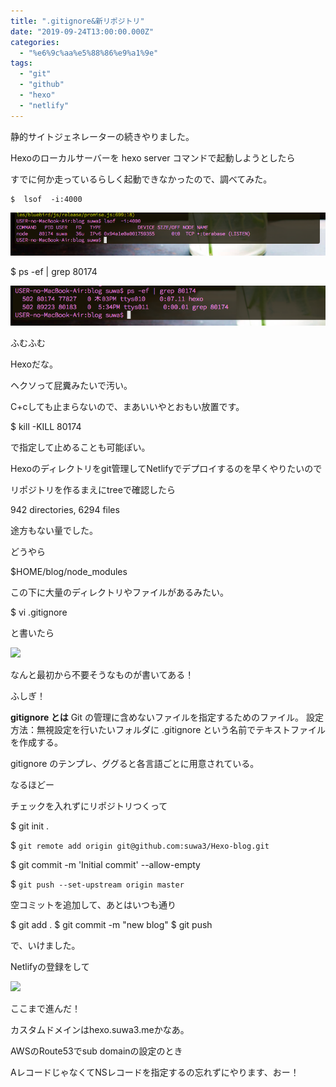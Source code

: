 ```yaml
---
title: ".gitignore&新リポジトリ"
date: "2019-09-24T13:00:00.000Z"
categories: 
  - "%e6%9c%aa%e5%88%86%e9%a1%9e"
tags: 
  - "git"
  - "github"
  - "hexo"
  - "netlify"
---
```


静的サイトジェネレーターの続きやりました。

Hexoのローカルサーバーを hexo server コマンドで起動しようとしたら

すでに何か走っているらしく起動できなかったので、調べてみた。

```
$  lsof  -i:4000
```

![](images/2019-09-24_17.19.09.png)

$ ps -ef | grep 80174

![](images/2019-09-24_17.34.21.png)

ふむふむ

Hexoだな。

ヘクソって屁糞みたいで汚い。

C+cしても止まらないので、まあいいやとおもい放置です。

$ kill -KILL 80174

で指定して止めることも可能ぽい。

Hexoのディレクトリをgit管理してNetlifyでデプロイするのを早くやりたいので

リポジトリを作るまえにtreeで確認したら

942 directories, 6294 files

途方もない量でした。

どうやら

$HOME/blog/node\_modules

この下に大量のディレクトリやファイルがあるみたい。

$ vi .gitignore

と書いたら

![](http://wp.suwa3.me/wp-content/uploads/2019/09/e382b9e382afe383aae383bce383b3e382b7e383a7e38383e38388-2019-09-24-17.53.28.png?w=243)

なんと最初から不要そうなものが書いてある！

ふしぎ！

**gitignore とは** Git の管理に含めないファイルを指定するためのファイル。 
設定方法：無視設定を行いたいフォルダに .gitignore という名前でテキストファイルを作成する。

gitignore のテンプレ、ググると各言語ごとに用意されている。

なるほどー

  
チェックを入れずにリポジトリつくって

$ git init .

$ `git remote add origin git@github.com:suwa3/Hexo-blog.git`

$ git commit -m 'Initial commit' --allow-empty

$ `git push --set-upstream origin master`

空コミットを追加して、あとはいつも通り

$ git add .
$ git commit -m "new blog"
$ git push

で、いけました。

Netlifyの登録をして

![](http://wp.suwa3.me/wp-content/uploads/2019/09/e382b9e382afe383aae383bce383b3e382b7e383a7e38383e38388-2019-09-25-0.03.39.png?w=1024)

ここまで進んだ！

カスタムドメインはhexo.suwa3.meかなあ。

AWSのRoute53でsub domainの設定のとき

AレコードじゃなくてNSレコードを指定するの忘れずにやります、おー！
